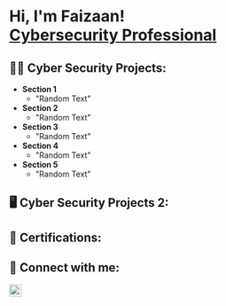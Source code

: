 <h1>Hi, I'm Faizaan! <br/><a href="https://www.linkedin.com/in/faizaanpatel1/">Cybersecurity Professional</a> </h1>

<h2>👨‍💻 Cyber Security Projects:</h2>

- <b>Section 1</b>
  - "Random Text"
- <b>Section 2</b>
  - "Random Text"
- <b>Section 3</b>
  - "Random Text"
- <b>Section 4</b>
  - "Random Text"
- <b>Section 5</b>
  - "Random Text"

<h2> 🖥️ Cyber Security Projects 2:</h2>

<h2> 🥇 Certifications:</h2>

<h2> 🤳 Connect with me:</h2>

[<img align="left" alt="JoshMadakor | LinkedIn" width="22px" src="https://cdn.jsdelivr.net/npm/simple-icons@v3/icons/linkedin.svg" />][linkedin]

[linkedin]: https://www.linkedin.com/in/faizaanpatel1/

<!--
**joshmadakor1/joshmadakor1** is a ✨ _special_ ✨ repository because its `README.md` (this file) appears on your GitHub profile.

Here are some ideas to get you started:

- 🔭 I’m currently working on ...
- 🌱 I’m currently learning ...
- 👯 I’m looking to collaborate on ...
- 🤔 I’m looking for help with ...
- 💬 Ask me about ...
- 📫 How to reach me: ...
- 😄 Pronouns: ...
- ⚡ Fun fact: ...
-->
